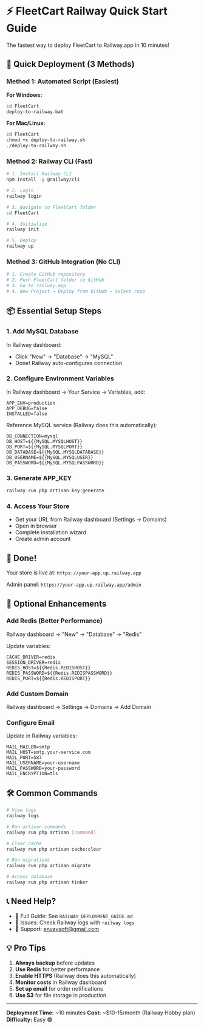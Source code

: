 # ⚡ FleetCart Railway Quick Start Guide

The fastest way to deploy FleetCart to Railway.app in 10 minutes!

## 🎯 Quick Deployment (3 Methods)

### Method 1: Automated Script (Easiest)

**For Windows:**
```bash
cd FleetCart
deploy-to-railway.bat
```

**For Mac/Linux:**
```bash
cd FleetCart
chmod +x deploy-to-railway.sh
./deploy-to-railway.sh
```

### Method 2: Railway CLI (Fast)

```bash
# 1. Install Railway CLI
npm install -g @railway/cli

# 2. Login
railway login

# 3. Navigate to FleetCart folder
cd FleetCart

# 4. Initialize
railway init

# 5. Deploy
railway up
```

### Method 3: GitHub Integration (No CLI)

```bash
# 1. Create GitHub repository
# 2. Push FleetCart folder to GitHub
# 3. Go to railway.app
# 4. New Project → Deploy from GitHub → Select repo
```

## 📦 Essential Setup Steps

### 1. Add MySQL Database
In Railway dashboard:
- Click "New" → "Database" → "MySQL"
- Done! Railway auto-configures connection

### 2. Configure Environment Variables
In Railway dashboard → Your Service → Variables, add:

```
APP_ENV=production
APP_DEBUG=false
INSTALLED=false
```

Reference MySQL service (Railway does this automatically):
```
DB_CONNECTION=mysql
DB_HOST=${{MySQL.MYSQLHOST}}
DB_PORT=${{MySQL.MYSQLPORT}}
DB_DATABASE=${{MySQL.MYSQLDATABASE}}
DB_USERNAME=${{MySQL.MYSQLUSER}}
DB_PASSWORD=${{MySQL.MYSQLPASSWORD}}
```

### 3. Generate APP_KEY
```bash
railway run php artisan key:generate
```

### 4. Access Your Store
- Get your URL from Railway dashboard (Settings → Domains)
- Open in browser
- Complete installation wizard
- Create admin account

## 🎉 Done!

Your store is live at: `https://your-app.up.railway.app`

Admin panel: `https://your-app.up.railway.app/admin`

## 🚀 Optional Enhancements

### Add Redis (Better Performance)
Railway dashboard → "New" → "Database" → "Redis"

Update variables:
```
CACHE_DRIVER=redis
SESSION_DRIVER=redis
REDIS_HOST=${{Redis.REDISHOST}}
REDIS_PASSWORD=${{Redis.REDISPASSWORD}}
REDIS_PORT=${{Redis.REDISPORT}}
```

### Add Custom Domain
Railway dashboard → Settings → Domains → Add Domain

### Configure Email
Update in Railway variables:
```
MAIL_MAILER=smtp
MAIL_HOST=smtp.your-service.com
MAIL_PORT=587
MAIL_USERNAME=your-username
MAIL_PASSWORD=your-password
MAIL_ENCRYPTION=tls
```

## 🛠️ Common Commands

```bash
# View logs
railway logs

# Run artisan commands
railway run php artisan [command]

# Clear cache
railway run php artisan cache:clear

# Run migrations
railway run php artisan migrate

# Access database
railway run php artisan tinker
```

## 📞 Need Help?

- 📖 Full Guide: See `RAILWAY_DEPLOYMENT_GUIDE.md`
- 🐛 Issues: Check Railway logs with `railway logs`
- 📧 Support: envaysoft@gmail.com

## 💡 Pro Tips

1. **Always backup** before updates
2. **Use Redis** for better performance
3. **Enable HTTPS** (Railway does this automatically)
4. **Monitor costs** in Railway dashboard
5. **Set up email** for order notifications
6. **Use S3** for file storage in production

---

**Deployment Time:** ~10 minutes
**Cost:** ~$10-15/month (Railway Hobby plan)
**Difficulty:** Easy 🟢


